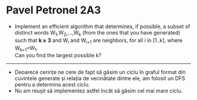 # Pavel Petronel 2A3

<ul>
<li> Implement an efficient algorithm that determines, if possible, a subset of distinct words W<sub>1</sub>,W<sub>2</sub>,...,W<sub>k</sub> (from the ones that you have generated)
such that <b>k ≥ 3</b> and W<sub>i</sub> and W<sub>i+1</sub> are neighbors, for all i in [1..k], where W<sub>k+1</sub>=W<sub>1</sub>.<br>
Can you find the largest possible k? <br>
</li></ul>

<hr>

- Deoarece cerințe ne cere de fapt să găsim un ciclu în graful format din cuvintele generate și relația de vecinătate dintre ele, am folosit un DFS pentru a determina acest ciclu.
- Nu am reușit să implementez astfel încât să găsim cel mai mare ciclu.